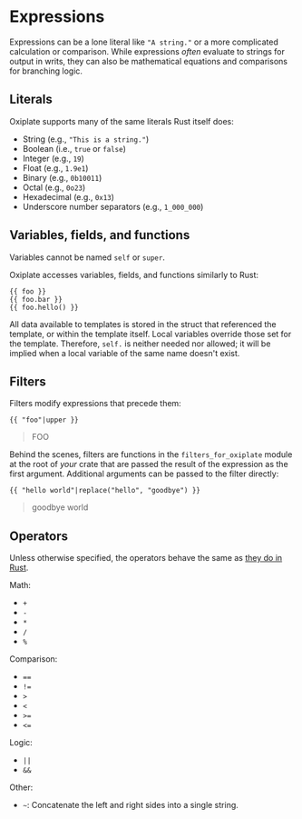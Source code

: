 # Expressions

Expressions can be a lone literal like `"A string."`
or a more complicated calculation or comparison.
While expressions _often_ evaluate to strings for output in writs,
they can also be mathematical equations and comparisons for branching logic.

## Literals

Oxiplate supports many of the same literals Rust itself does:

- String (e.g., `"This is a string."`)
- Boolean (i.e., `true` or `false`)
- Integer (e.g., `19`)
- Float (e.g., `1.9e1`)
- Binary (e.g., `0b10011`)
- Octal (e.g., `0o23`)
- Hexadecimal (e.g., `0x13`)
- Underscore number separators (e.g., `1_000_000`)

## Variables, fields, and functions

<div class="warning">

Variables cannot be named `self` or `super`.

</div>

Oxiplate accesses variables, fields, and functions similarly to Rust:

```oxip
{{ foo }}
{{ foo.bar }}
{{ foo.hello() }}
```

All data available to templates is stored in the struct
that referenced the template,
or within the template itself.
Local variables override those set for the template.
Therefore, `self.` is neither needed nor allowed;
it will be implied when a local variable of the same name doesn't exist.

## Filters

Filters modify expressions that precede them:

```oxip
{{ "foo"|upper }}
```

> FOO

Behind the scenes, filters are functions in the `filters_for_oxiplate` module at the root of _your_ crate that are passed the result of the expression as the first argument. Additional arguments can be passed to the filter directly:

```oxip
{{ "hello world"|replace("hello", "goodbye") }}
```

> goodbye world

## Operators

Unless otherwise specified, the operators behave the same as [they do in Rust](https://doc.rust-lang.org/book/appendix-02-operators.html).

Math:

- `+`
- `-`
- `*`
- `/`
- `%`

Comparison:

- `==`
- `!=`
- `>`
- `<`
- `>=`
- `<=`

Logic:

- `||`
- `&&`

Other:

- `~`: Concatenate the left and right sides into a single string.
